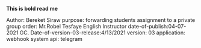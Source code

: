 <b>This is bold read me </b>

Author: Bereket Siraw
purpose: forwarding students assignment to a private group
order: Mr.Robel Tesfaye English Instructor
date-of-publish:04-07-2021 GC.
Date-of-version-03-release:4/13/2021
version: 03
application: webhook system
api: telegram